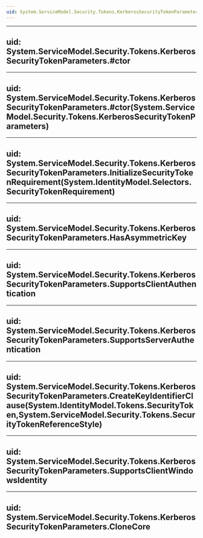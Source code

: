 ```yaml
---
uid: System.ServiceModel.Security.Tokens.KerberosSecurityTokenParameters
---
```


---
uid: System.ServiceModel.Security.Tokens.KerberosSecurityTokenParameters.#ctor
---

---
uid: System.ServiceModel.Security.Tokens.KerberosSecurityTokenParameters.#ctor(System.ServiceModel.Security.Tokens.KerberosSecurityTokenParameters)
---

---
uid: System.ServiceModel.Security.Tokens.KerberosSecurityTokenParameters.InitializeSecurityTokenRequirement(System.IdentityModel.Selectors.SecurityTokenRequirement)
---

---
uid: System.ServiceModel.Security.Tokens.KerberosSecurityTokenParameters.HasAsymmetricKey
---

---
uid: System.ServiceModel.Security.Tokens.KerberosSecurityTokenParameters.SupportsClientAuthentication
---

---
uid: System.ServiceModel.Security.Tokens.KerberosSecurityTokenParameters.SupportsServerAuthentication
---

---
uid: System.ServiceModel.Security.Tokens.KerberosSecurityTokenParameters.CreateKeyIdentifierClause(System.IdentityModel.Tokens.SecurityToken,System.ServiceModel.Security.Tokens.SecurityTokenReferenceStyle)
---

---
uid: System.ServiceModel.Security.Tokens.KerberosSecurityTokenParameters.SupportsClientWindowsIdentity
---

---
uid: System.ServiceModel.Security.Tokens.KerberosSecurityTokenParameters.CloneCore
---
